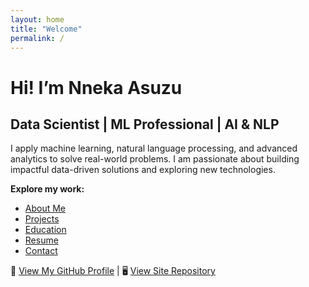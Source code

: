 ```yaml
---
layout: home
title: "Welcome"
permalink: /
---
```


# Hi! I’m **Nneka Asuzu**
## Data Scientist | ML Professional | AI & NLP

I apply machine learning, natural language processing, and advanced analytics to solve real-world problems. I am passionate about building impactful data-driven solutions and exploring new technologies.

**Explore my work:**

- [About Me](/about/)
- [Projects](/projects/)
- [Education](/education/)
- [Resume](/resume/)
- [Contact](/contact/)

🔗 [View My GitHub Profile](https://github.com/NnekaAsuzu) | 🖥️ [View Site Repository](https://github.com/NnekaAsuzu/nnekaasuzu.github.io)
